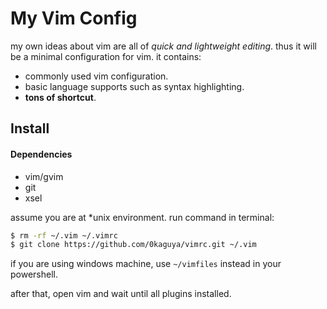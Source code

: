 # My Vim Config

my own ideas about vim are all of *quick and lightweight editing*. thus
it will be a minimal configuration for vim. it contains:

- commonly used vim configuration.
- basic language supports such as syntax highlighting.
- **tons of shortcut**.


## Install

#### Dependencies

- vim/gvim
- git
- xsel

assume you are at \*unix environment. run command in terminal:

``` bash
$ rm -rf ~/.vim ~/.vimrc
$ git clone https://github.com/0kaguya/vimrc.git ~/.vim
```

if you are using windows machine, use `~/vimfiles` instead in your powershell.

after that, open vim and wait until all plugins installed.
